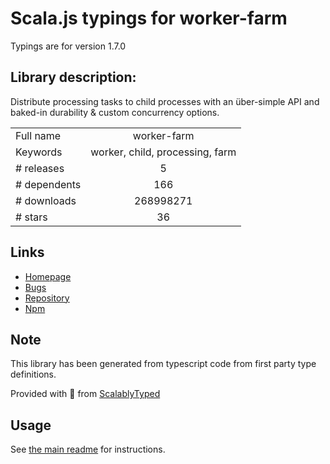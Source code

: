 
# Scala.js typings for worker-farm

Typings are for version 1.7.0

## Library description:
Distribute processing tasks to child processes with an über-simple API and baked-in durability & custom concurrency options.

|                    |                 |
| ------------------ | :-------------: |
| Full name          | worker-farm |
| Keywords           | worker, child, processing, farm |
| # releases         | 5 |
| # dependents       | 166 |
| # downloads        | 268998271 |
| # stars            | 36 |

## Links
- [Homepage](https://github.com/rvagg/node-worker-farm)
- [Bugs](https://github.com/rvagg/node-worker-farm/issues)
- [Repository](https://github.com/rvagg/node-worker-farm)
- [Npm](https://www.npmjs.com/package/worker-farm)
    


## Note
This library has been generated from typescript code from first party type definitions.

Provided with :purple_heart: from [ScalablyTyped](https://github.com/oyvindberg/ScalablyTyped)

## Usage
See [the main readme](../../readme.md) for instructions.


